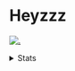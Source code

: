 # Heyzzz  

[![.](https://skillicons.dev/icons?i=ts,nextjs,nestjs,mongodb)](https://skillicons.dev)  

<details>
<summary>Stats</summary
<!--START_SECTION:waka-->

```txt
Java Properties   5 mins          █████████████████████████   100.00 %
```

<!--END_SECTION:waka-->
</details>
